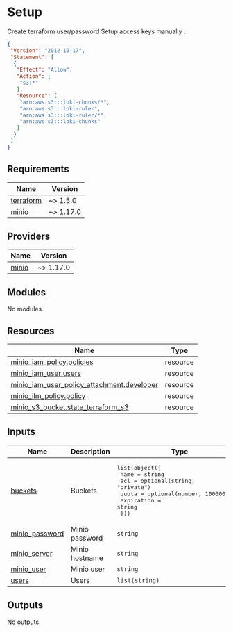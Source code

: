 
# Setup
Create terraform user/password
Setup access keys manually :
```json
{
 "Version": "2012-10-17",
 "Statement": [
  {
   "Effect": "Allow",
   "Action": [
    "s3:*"
   ],
   "Resource": [
    "arn:aws:s3:::loki-chunks/*",
    "arn:aws:s3:::loki-ruler",
    "arn:aws:s3:::loki-ruler/*",
    "arn:aws:s3:::loki-chunks"
   ]
  }
 ]
}
```


<!-- BEGINNING OF PRE-COMMIT-TERRAFORM DOCS HOOK -->
## Requirements

| Name | Version |
|------|---------|
| <a name="requirement_terraform"></a> [terraform](#requirement\_terraform) | ~> 1.5.0 |
| <a name="requirement_minio"></a> [minio](#requirement\_minio) | ~> 1.17.0 |

## Providers

| Name | Version |
|------|---------|
| <a name="provider_minio"></a> [minio](#provider\_minio) | ~> 1.17.0 |

## Modules

No modules.

## Resources

| Name | Type |
|------|------|
| [minio_iam_policy.policies](https://registry.terraform.io/providers/aminueza/minio/latest/docs/resources/iam_policy) | resource |
| [minio_iam_user.users](https://registry.terraform.io/providers/aminueza/minio/latest/docs/resources/iam_user) | resource |
| [minio_iam_user_policy_attachment.developer](https://registry.terraform.io/providers/aminueza/minio/latest/docs/resources/iam_user_policy_attachment) | resource |
| [minio_ilm_policy.policy](https://registry.terraform.io/providers/aminueza/minio/latest/docs/resources/ilm_policy) | resource |
| [minio_s3_bucket.state_terraform_s3](https://registry.terraform.io/providers/aminueza/minio/latest/docs/resources/s3_bucket) | resource |

## Inputs

| Name | Description | Type | Default | Required |
|------|-------------|------|---------|:--------:|
| <a name="input_buckets"></a> [buckets](#input\_buckets) | Buckets | <pre>list(object({<br>    name       = string<br>    acl        = optional(string, "private")<br>    quota      = optional(number, 1000000000)<br>    expiration = string<br>  }))</pre> | n/a | yes |
| <a name="input_minio_password"></a> [minio\_password](#input\_minio\_password) | Minio password | `string` | n/a | yes |
| <a name="input_minio_server"></a> [minio\_server](#input\_minio\_server) | Minio hostname | `string` | `"minio-api.ayanides.cloud"` | no |
| <a name="input_minio_user"></a> [minio\_user](#input\_minio\_user) | Minio user | `string` | `"terraform"` | no |
| <a name="input_users"></a> [users](#input\_users) | Users | `list(string)` | n/a | yes |

## Outputs

No outputs.
<!-- END OF PRE-COMMIT-TERRAFORM DOCS HOOK -->
